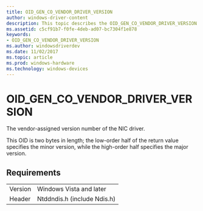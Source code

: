 ```yaml
---
title: OID_GEN_CO_VENDOR_DRIVER_VERSION
author: windows-driver-content
description: This topic describes the OID_GEN_CO_VENDOR_DRIVER_VERSION object identifier (OID).
ms.assetid: c5cf91b7-f0fe-4deb-ad07-bc7304f1e878
keywords:
- OID_GEN_CO_VENDOR_DRIVER_VERSION
ms.author: windowsdriverdev
ms.date: 11/02/2017
ms.topic: article
ms.prod: windows-hardware
ms.technology: windows-devices
---
```


# OID_GEN_CO_VENDOR_DRIVER_VERSION

The vendor-assigned version number of the NIC driver.

This OID is two bytes in length; the low-order half of the return value specifies the minor version, while the high-order half specifies the major version.

## Requirements

| | |
| --- | --- |
| Version | Windows Vista and later |
| Header | Ntddndis.h (include Ndis.h) |

